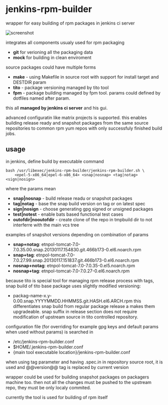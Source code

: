 jenkins-rpm-builder
===================

wrapper for easy building of rpm packages in jenkins ci server

![screenshot](https://github.com/jhrcz/jenkins-rpm-builder/raw/github/screenshot.png)

integrates all components usualy used for rpm packaging
  * **git** for verioning all the packaging data
  * **mock** for building in clean enviroment

source packages could have multiple forms
  * **make** - using Makefile in source root with support for install target and DESTDIR param
  * **tito** - package versioning managed by tito tool
  * **fpm** - package building managed by fpm tool. params could defined by dotfiles named after param.

this all **managed by jenkins ci server** and his gui.

advanced configuratin like matrix projects is supported. this enables building release ready and snapshot packages from the same source repositories to common rpm yum repos with only successfuly finished build jobs.

usage
-----

in jenkins, define build by executable command

	bash /usr/libexec/jenkins-rpm-builder/jenkins-rpm-builder.sh \
		<epel-5-x86_64|epel-6-x86_64> <snap|nosnap> <tag|notag> <sign|nosign>

where the params mean
  * **snap|nosnap** - build release readu or snapshot packages
  * **tag|notag** - base the snap build version on tag or on latest spec
  * **sign|nosign** - choose generating gpg signed or unsigned packages
  * **test|notest** - enable bats based functional test cases
  * **outofdir|nooutofdir** - create clone of the repo in tmpbuild dir to not interferre with the main vcs tree
  
examples of snapshot versions depending on combination of params
  * **snap+notag**: etnpol-tomcat-7.0-7.0.35.00.snap.20130117.154830.git.466b173-0.el6.noarch.rpm
  * **snap+tag**: etnpol-tomcat-7.0-7.0.27.99.snap.20130117.151837.git.466b173-0.el6.noarch.rpm
  * **nosnap+notag**: etnpol-tomcat-7.0-7.0.35-0.el5.noarch.rpm
  * **nosnap+tag**: etnpol-tomcat-7.0-7.0.27-0.el6.noarch.rpm

because tito is special tool for managing rpm release process with tags, snap build of tito base package
uses slightly modified versioning:
  * packag-name-x.y-0.00.snap.YYYYMMDD.HHMMSS.git.HASH.el6.ARCH.rpm
this differentiates snap build from regular package release a makes them upgradeable. snap suffix in release section does not
require modification of upstream source in tito controlled repository.

configuration file (for overriding for example gpg keys and default params when used without params) is searched in
  * /etc/jenkins-rpm-builder.conf
  * $HOME/.jenkins-rpm-builder.conf
  * {main tool executable location}/jenkins-rpm-builder.conf

when using tag parameter and having .spec.in in repository source root, it is used and @@version@@ tag is replaced by current version

wrapper could be used for building snapshot packages on packagers machine too. then not all the changes must be pushed to the upstream repo, they must be only localy commited.

currently the tool is used for building of rpm itself
